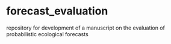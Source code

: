 # forecast_evaluation

repository for development of a manuscript on the evaluation of probabilistic ecological forecasts

